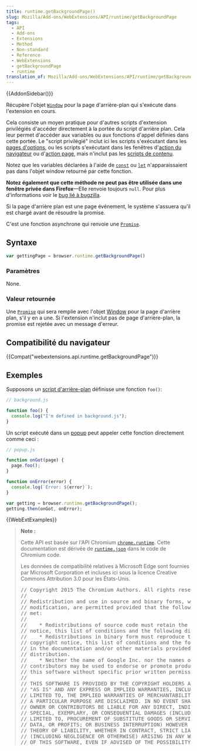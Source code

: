 ```yaml
---
title: runtime.getBackgroundPage()
slug: Mozilla/Add-ons/WebExtensions/API/runtime/getBackgroundPage
tags:
  - API
  - Add-ons
  - Extensions
  - Method
  - Non-standard
  - Reference
  - WebExtensions
  - getBackgroundPage
  - runtime
translation_of: Mozilla/Add-ons/WebExtensions/API/runtime/getBackgroundPage
---
```

{{AddonSidebar()}}

Récupère l'objet [`Window`](/fr/docs/Web/API/Window) pour la page d'arrière-plan qui s'exécute dans l'extension en cours.

Cela consiste un moyen pratique pour d'autres scripts d'extension privilégiés d'accéder directement à la portée du script d'arrière plan. Cela leur permet d'accéder aux variables ou aux fonctions d'appel définies dans cette portée. Le "script privilégié" inclut ici les scripts s'exécutant dans les  [pages d'options](/fr/Add-ons/WebExtensions/Anatomy_of_a_WebExtension#Options_pages), ou les scripts s'exécutant dans les fenêtres d'[action du navigateur](/fr/Add-ons/WebExtensions/Anatomy_of_a_WebExtension#Browser_actions_2) ou d'[action page](/fr/Add-ons/WebExtensions/Anatomy_of_a_WebExtension#Page_actions), mais n'inclut pas les [scripts de contenu](/fr/Add-ons/WebExtensions/Anatomy_of_a_WebExtension#Content_scripts).

Notez que les variables déclarées à l'aide de [`const`](/fr/docs/Web/JavaScript/Reference/Instructions/const) ou [`let`](/fr/docs/Web/JavaScript/Reference/Instructions/let) n'apparaissaient pas dans l'objet window retourné par cette fonction.

**Notez également que cette méthode ne peut pas être utilisée dans une fenêtre privée dans Firefox**—Elle renvoie toujours `null`. Pour plus d'informations voir le [bug lié à bugzilla](https://bugzilla.mozilla.org/show_bug.cgi?id=1329304).

Si la page d'arrière plan est une page événement, le système s'assuera qu'il est chargé avant de résoudre la promise.

C'est une fonction asynchrone qui renvoie une [`Promise`](/fr/docs/Web/JavaScript/Reference/Objets_globaux/Promise).

## Syntaxe

```js
var gettingPage = browser.runtime.getBackgroundPage()
```

### Paramètres

None.

### Valeur retournée

Une [`Promise`](/fr/docs/Web/JavaScript/Reference/Objets_globaux/Promise) qui sera remplie avec l'objet [Window](/fr/docs/User%3Amaybe/webidl_mdn/Window) pour la page d'arrière plan, s'il y en a une. Si l'extension n'inclut pas de page d'arrière-plan, la promise est rejetée avec un message d'erreur.

## Compatibilité du navigateur

{{Compat("webextensions.api.runtime.getBackgroundPage")}}

## Exemples

Supposons un [script d'arrière-plan](/fr/Add-ons/WebExtensions/Anatomy_of_a_WebExtension#Background_scripts) définisse une fonction `foo()`:

```js
// background.js

function foo() {
  console.log("I'm defined in background.js");
}
```

Un script exécuté dans un [popup](/fr/Add-ons/WebExtensions/Anatomy_of_a_WebExtension#Browser_actions_2) peut appeler cette fonction directement comme ceci :

```js
// popup.js

function onGot(page) {
  page.foo();
}

function onError(error) {
  console.log(`Error: ${error}`);
}

var getting = browser.runtime.getBackgroundPage();
getting.then(onGot, onError);
```

{{WebExtExamples}}

> **Note :**
>
> Cette API est basée sur l'API Chromium [`chrome.runtime`](https://developer.chrome.com/extensions/runtime#event-onConnect). Cette documentation est dérivée de [`runtime.json`](https://chromium.googlesource.com/chromium/src/+/master/extensions/common/api/runtime.json) dans le code de Chromium code.
>
> Les données de compatibilité relatives à Microsoft Edge sont fournies par Microsoft Corporation et incluses ici sous la licence Creative Commons Attribution 3.0 pour les États-Unis.
>
> <div class="hidden"><pre>// Copyright 2015 The Chromium Authors. All rights reserved.
> //
> // Redistribution and use in source and binary forms, with or without
> // modification, are permitted provided that the following conditions are
> // met:
> //
> //    * Redistributions of source code must retain the above copyright
> // notice, this list of conditions and the following disclaimer.
> //    * Redistributions in binary form must reproduce the above
> // copyright notice, this list of conditions and the following disclaimer
> // in the documentation and/or other materials provided with the
> // distribution.
> //    * Neither the name of Google Inc. nor the names of its
> // contributors may be used to endorse or promote products derived from
> // this software without specific prior written permission.
> //
> // THIS SOFTWARE IS PROVIDED BY THE COPYRIGHT HOLDERS AND CONTRIBUTORS
> // "AS IS" AND ANY EXPRESS OR IMPLIED WARRANTIES, INCLUDING, BUT NOT
> // LIMITED TO, THE IMPLIED WARRANTIES OF MERCHANTABILITY AND FITNESS FOR
> // A PARTICULAR PURPOSE ARE DISCLAIMED. IN NO EVENT SHALL THE COPYRIGHT
> // OWNER OR CONTRIBUTORS BE LIABLE FOR ANY DIRECT, INDIRECT, INCIDENTAL,
> // SPECIAL, EXEMPLARY, OR CONSEQUENTIAL DAMAGES (INCLUDING, BUT NOT
> // LIMITED TO, PROCUREMENT OF SUBSTITUTE GOODS OR SERVICES; LOSS OF USE,
> // DATA, OR PROFITS; OR BUSINESS INTERRUPTION) HOWEVER CAUSED AND ON ANY
> // THEORY OF LIABILITY, WHETHER IN CONTRACT, STRICT LIABILITY, OR TORT
> // (INCLUDING NEGLIGENCE OR OTHERWISE) ARISING IN ANY WAY OUT OF THE USE
> // OF THIS SOFTWARE, EVEN IF ADVISED OF THE POSSIBILITY OF SUCH DAMAGE.
> </pre></div>
